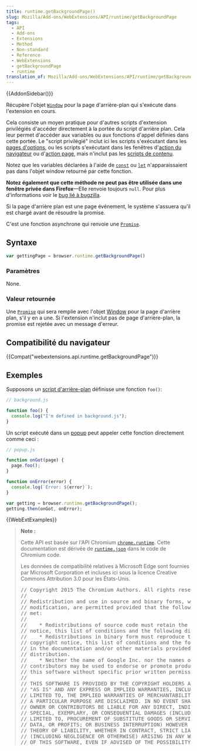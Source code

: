 ```yaml
---
title: runtime.getBackgroundPage()
slug: Mozilla/Add-ons/WebExtensions/API/runtime/getBackgroundPage
tags:
  - API
  - Add-ons
  - Extensions
  - Method
  - Non-standard
  - Reference
  - WebExtensions
  - getBackgroundPage
  - runtime
translation_of: Mozilla/Add-ons/WebExtensions/API/runtime/getBackgroundPage
---
```

{{AddonSidebar()}}

Récupère l'objet [`Window`](/fr/docs/Web/API/Window) pour la page d'arrière-plan qui s'exécute dans l'extension en cours.

Cela consiste un moyen pratique pour d'autres scripts d'extension privilégiés d'accéder directement à la portée du script d'arrière plan. Cela leur permet d'accéder aux variables ou aux fonctions d'appel définies dans cette portée. Le "script privilégié" inclut ici les scripts s'exécutant dans les  [pages d'options](/fr/Add-ons/WebExtensions/Anatomy_of_a_WebExtension#Options_pages), ou les scripts s'exécutant dans les fenêtres d'[action du navigateur](/fr/Add-ons/WebExtensions/Anatomy_of_a_WebExtension#Browser_actions_2) ou d'[action page](/fr/Add-ons/WebExtensions/Anatomy_of_a_WebExtension#Page_actions), mais n'inclut pas les [scripts de contenu](/fr/Add-ons/WebExtensions/Anatomy_of_a_WebExtension#Content_scripts).

Notez que les variables déclarées à l'aide de [`const`](/fr/docs/Web/JavaScript/Reference/Instructions/const) ou [`let`](/fr/docs/Web/JavaScript/Reference/Instructions/let) n'apparaissaient pas dans l'objet window retourné par cette fonction.

**Notez également que cette méthode ne peut pas être utilisée dans une fenêtre privée dans Firefox**—Elle renvoie toujours `null`. Pour plus d'informations voir le [bug lié à bugzilla](https://bugzilla.mozilla.org/show_bug.cgi?id=1329304).

Si la page d'arrière plan est une page événement, le système s'assuera qu'il est chargé avant de résoudre la promise.

C'est une fonction asynchrone qui renvoie une [`Promise`](/fr/docs/Web/JavaScript/Reference/Objets_globaux/Promise).

## Syntaxe

```js
var gettingPage = browser.runtime.getBackgroundPage()
```

### Paramètres

None.

### Valeur retournée

Une [`Promise`](/fr/docs/Web/JavaScript/Reference/Objets_globaux/Promise) qui sera remplie avec l'objet [Window](/fr/docs/User%3Amaybe/webidl_mdn/Window) pour la page d'arrière plan, s'il y en a une. Si l'extension n'inclut pas de page d'arrière-plan, la promise est rejetée avec un message d'erreur.

## Compatibilité du navigateur

{{Compat("webextensions.api.runtime.getBackgroundPage")}}

## Exemples

Supposons un [script d'arrière-plan](/fr/Add-ons/WebExtensions/Anatomy_of_a_WebExtension#Background_scripts) définisse une fonction `foo()`:

```js
// background.js

function foo() {
  console.log("I'm defined in background.js");
}
```

Un script exécuté dans un [popup](/fr/Add-ons/WebExtensions/Anatomy_of_a_WebExtension#Browser_actions_2) peut appeler cette fonction directement comme ceci :

```js
// popup.js

function onGot(page) {
  page.foo();
}

function onError(error) {
  console.log(`Error: ${error}`);
}

var getting = browser.runtime.getBackgroundPage();
getting.then(onGot, onError);
```

{{WebExtExamples}}

> **Note :**
>
> Cette API est basée sur l'API Chromium [`chrome.runtime`](https://developer.chrome.com/extensions/runtime#event-onConnect). Cette documentation est dérivée de [`runtime.json`](https://chromium.googlesource.com/chromium/src/+/master/extensions/common/api/runtime.json) dans le code de Chromium code.
>
> Les données de compatibilité relatives à Microsoft Edge sont fournies par Microsoft Corporation et incluses ici sous la licence Creative Commons Attribution 3.0 pour les États-Unis.
>
> <div class="hidden"><pre>// Copyright 2015 The Chromium Authors. All rights reserved.
> //
> // Redistribution and use in source and binary forms, with or without
> // modification, are permitted provided that the following conditions are
> // met:
> //
> //    * Redistributions of source code must retain the above copyright
> // notice, this list of conditions and the following disclaimer.
> //    * Redistributions in binary form must reproduce the above
> // copyright notice, this list of conditions and the following disclaimer
> // in the documentation and/or other materials provided with the
> // distribution.
> //    * Neither the name of Google Inc. nor the names of its
> // contributors may be used to endorse or promote products derived from
> // this software without specific prior written permission.
> //
> // THIS SOFTWARE IS PROVIDED BY THE COPYRIGHT HOLDERS AND CONTRIBUTORS
> // "AS IS" AND ANY EXPRESS OR IMPLIED WARRANTIES, INCLUDING, BUT NOT
> // LIMITED TO, THE IMPLIED WARRANTIES OF MERCHANTABILITY AND FITNESS FOR
> // A PARTICULAR PURPOSE ARE DISCLAIMED. IN NO EVENT SHALL THE COPYRIGHT
> // OWNER OR CONTRIBUTORS BE LIABLE FOR ANY DIRECT, INDIRECT, INCIDENTAL,
> // SPECIAL, EXEMPLARY, OR CONSEQUENTIAL DAMAGES (INCLUDING, BUT NOT
> // LIMITED TO, PROCUREMENT OF SUBSTITUTE GOODS OR SERVICES; LOSS OF USE,
> // DATA, OR PROFITS; OR BUSINESS INTERRUPTION) HOWEVER CAUSED AND ON ANY
> // THEORY OF LIABILITY, WHETHER IN CONTRACT, STRICT LIABILITY, OR TORT
> // (INCLUDING NEGLIGENCE OR OTHERWISE) ARISING IN ANY WAY OUT OF THE USE
> // OF THIS SOFTWARE, EVEN IF ADVISED OF THE POSSIBILITY OF SUCH DAMAGE.
> </pre></div>
